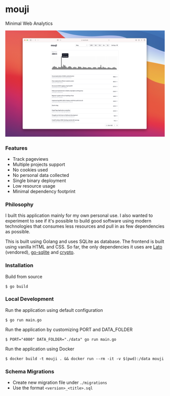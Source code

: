 # mouji


Minimal Web Analytics
<p align="center"><img src="https://github.com/sheshbabu/mouji/blob/master/docs/screenshots/home.png?raw=true" /></p>

### Features
* Track pageviews
* Multiple projects support
* No cookies used
* No personal data collected
* Single binary deployment
* Low resource usage
* Minimal dependency footprint


### Philosophy
I built this application mainly for my own personal use. I also wanted to experiment to see if it's possible to build good software using modern technologies that consumes less resources and pull in as few dependencies as possible.

This is built using Golang and uses SQLite as database. The frontend is built using vanilla HTML and CSS. So far, the only dependencies it uses are [Lato](https://www.latofonts.com) (vendored), [go-sqlite](https://www.github.com/mattn/go-sqlite3) and [crypto](https://pkg.go.dev/golang.org/x/crypto).


### Installation
Build from source
```shell
$ go build
```


### Local Development
Run the application using default configuration
```shell
$ go run main.go
```

Run the application by customizing PORT and DATA_FOLDER
```shell
$ PORT="4000" DATA_FOLDER="./data" go run main.go
```

Run the application using Docker
```shell
$ docker build -t mouji . && docker run --rm -it -v $(pwd):/data mouji
```


### Schema Migrations
* Create new migration file under `./migrations`
* Use the format `<version>_<title>.sql`
